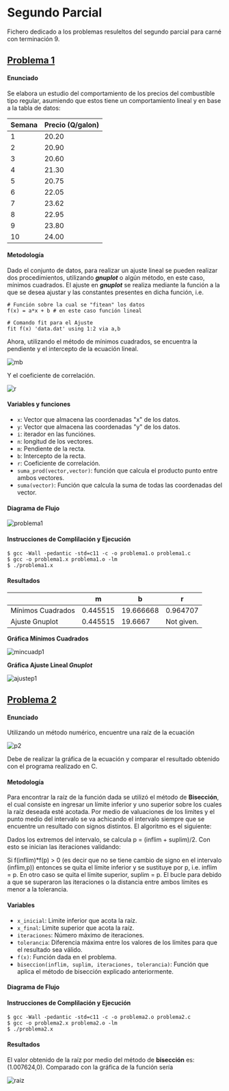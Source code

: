 # Segundo Parcial
Fichero dedicado a los problemas resuleltos del segundo parcial para carné con terminación 9.

## [Problema 1](https://github.com/DSarceno/2022LabSimu201900109/blob/main/SegundoParcial/problema1.c)
#### Enunciado
Se elabora un estudio del comportamiento de los precios del combustible tipo regular, asumiendo que
estos tiene un comportamiento lineal y en base a la tabla de datos:

| Semana | Precio (Q/galon) |
| ------ | ---------------- |
| 1 | 20.20 |
| 2 | 20.90 |
| 3 | 20.60 |
| 4 | 21.30 |
| 5 | 20.75 |
| 6 | 22.05 |
| 7 | 23.62 |
| 8 | 22.95 |
| 9 | 23.80 |
| 10 | 24.00 |

#### Metodología
Dado el conjunto de datos, para realizar un ajuste lineal se pueden realizar dos procedimientos, utilizando **_gnuplot_** o algún método, en este caso, mínimos cuadrados. El ajuste en **_gnuplot_** se realiza mediante la función a la que se desea ajustar y las constantes presentes en dicha función, i.e.
```
# Función sobre la cual se "fitean" los datos
f(x) = a*x + b # en este caso función lineal

# Comando fit para el Ajuste
fit f(x) 'data.dat' using 1:2 via a,b
```
Ahora, utilizando el método de mínimos cuadrados, se encuentra la pendiente y el intercepto de la ecuación lineal.

![mb](./img/mb.png)

Y el coeficiente de correlación.

![r](./img/r.png)

#### Variables y funciones
- `x`: Vector que almacena las coordenadas "x" de los datos.
- `y`: Vector que almacena las coordenadas "y" de los datos.
- `i`: iterador en las funciónes.
- `n`: longitud de los vectores.
- `m`: Pendiente de la recta.
- `b`: Intercepto de la recta.
- `r`: Coeficiente de correlación.
- `suma_prod(vector,vector)`: función que calcula el producto punto entre ambos vectores.
- `suma(vector)`: Función que calcula la suma de todas las coordenadas del vector.


#### Diagrama de Flujo
![problema1](./img/problema1.png)
#### Instrucciones de Complilación y Ejecución
```
$ gcc -Wall -pedantic -std=c11 -c -o problema1.o problema1.c
$ gcc -o problema1.x problema1.o -lm
$ ./problema1.x
```

#### Resultados
|  | m | b | r |
| - | - | - | - |
| Mínimos Cuadrados | 0.445515 | 19.666668 | 0.964707 |
| Ajuste Gnuplot | 0.445515 | 19.6667 | Not given. |

**Gráfica Mínimos Cuadrados**

![mincuadp1](./img/mincuadp1.png)

**Gráfica Ajuste Lineal _Gnuplot_**

![ajustep1](./img/ajustep1.png)


## [Problema 2](https://github.com/DSarceno/2022LabSimu201900109/blob/main/SegundoParcial/problema2.c)
#### Enunciado
Utilizando un método numérico, encuentre una raı́z de la ecuación

![p2](./img/problema2.png)

Debe de realizar la gráfica de la ecuación y comparar el resultado obtenido con el programa realizado en C.

#### Metodología
Para encontrar la raíz de la función dada se utilizó el método de **Bisección**, el cual consiste en ingresar un límite inferior y uno superior sobre los cuales la raíz deseada esté acotada. Por medio de valuaciones de los limites y el punto medio del intervalo se va achicando el intervalo siempre que se encuentre un resultado con signos distintos. El algoritmo es el siguiente:

Dados los extremos del intervalo, se calcula p = (inflim + suplim)/2. Con esto se inician las iteraciones validando:

  Si f(inflim)*f(p) > 0 (es decir que no se tiene cambio de signo en el intervalo (inflim,p)) entonces se quita el límite inferior y se sustituye por p, i.e. inflim = p. En otro caso se quita el límite superior, suplim = p. El bucle para debido a que se superaron las iteraciones o la distancia entre ambos límites es menor a la tolerancia.

#### Variables
- `x_inicial`: Limite inferior que acota la raíz.
- `x_final`: Limite superior que acota la raíz.
- `iteraciones`: Número máximo de iteraciones.
- `tolerancia`: Diferencia máxima entre los valores de los límites para que el resultado sea válido.
- `f(x)`: Función dada en el problema.
- `biseccion(inflim, suplim, iteraciones, tolerancia)`: Función que aplica el método de bisección explicado anteriormente.

#### Diagrama de Flujo
#### Instrucciones de Complilación y Ejecución
```
$ gcc -Wall -pedantic -std=c11 -c -o problema2.o problema2.c
$ gcc -o problema2.x problema2.o -lm
$ ./problema2.x
```

#### Resultados
El valor obtenido de la raíz por medio del método de **bisección** es: (1.007624,0). Comparado con la gráfica de la función sería

![raiz](./img/raiz.png)
